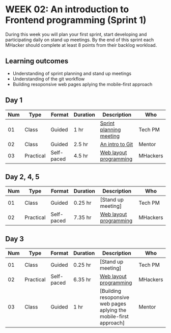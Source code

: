 # WEEK 02: An introduction to Frontend programming  (Sprint 1)
 
 During this week you will plan your first sprint, start developing and participating daily on stand up meetings.
 By the end of this sprint each MHacker should complete at least 8 points from their backlog workload.
 
 ## Learning outcomes
 * Understanding of sprint planning and stand up meetings
 * Understanding of the git workflow
 * Building resoponsive web pages aplying the mobile-first approach

## Day 1

Num | Type | Format | Duration | Description | Who
-- | -- | -- | -- | -- | --
01 | Class |Guided | 1 hr | [Sprint planning meeting](https://github.com/magma-labs/MagmaHackers/blob/master/module-01/week-02/day-01/01-Sprint%20planning%20meeting.md) | Tech PM
02 | Class | Guided | 2.5 hr | [An intro to Git](https://github.com/magma-labs/MagmaHackers/blob/master/module-01/week-02/day-01/02-An%20intro%20to%20git.md) | Mentor
03 | Practical | Self-paced | 4.5 hr | [Web layout programming](https://github.com/magma-labs/MagmaHackers/blob/master/module-01/week-02/day-01/03-Web%20layout%20programming.md)| MHackers

## Day 2, 4, 5

Num | Type | Format | Duration | Description | Who
-- | -- | -- | -- | -- | --
01 | Class |Guided | 0.25 hr | [Stand up meeting] | Tech PM
02 | Practical | Self-paced | 7.35 hr | [Web layout programming](https://github.com/magma-labs/MagmaHackers/blob/master/module-01/week-02/day-01/03-Web%20layout%20programming.md)| MHackers


## Day 3

Num | Type | Format | Duration | Description | Who
-- | -- | -- | -- | -- | --
01 | Class | Guided | 0.25 hr | [Stand up meeting] | Tech PM
02 | Practical | Self-paced | 6.35 hr | [Web layout programming](https://github.com/magma-labs/MagmaHackers/blob/master/module-01/week-02/day-01/03-Web%20layout%20programming.md)| MHackers
03 | Class | Guided | 1 hr |  [Building resoponsive web pages aplying the mobile-first approach] | Mentor

